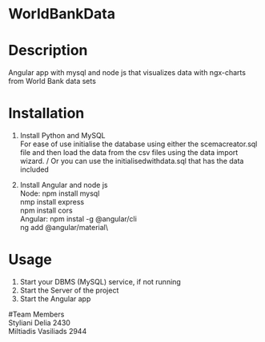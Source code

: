 # WorldBankData

# Description
Angular app with mysql and node js that visualizes data with ngx-charts from World Bank data sets

# Installation
1. Install Python and MySQL\
For ease of use initialise the database using either the scemacreator.sql file and then load the data from the csv files using the data import wizard. /
Or you can use the initialisedwithdata.sql that has the data included

2. Install Angular and node js\
  Node: npm install mysql\
        nmp install express\
        npm install cors\
  Angular: npm instal -g @angular/cli\
           ng add @angular/material\
# Usage
1. Start your DBMS (MySQL) service, if not running
2. Start the Server of the project
3. Start the Angular app

#Team Members \
Styliani Delia 2430\
Miltiadis Vasiliads 2944
